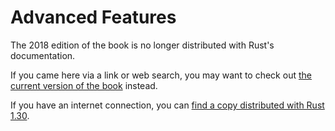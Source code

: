 # Advanced Features

The 2018 edition of the book is no longer distributed with Rust's documentation.

If you came here via a link or web search, you may want to check out [the current
version of the book](../ch19-00-advanced-features.md) instead.

If you have an internet connection, you can [find a copy distributed with
Rust
1.30](https://doc.rust-lang.org/1.30.0/book/2018-edition/ch19-00-advanced-features.html).